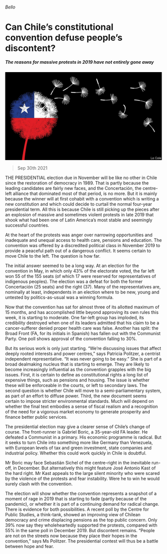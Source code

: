 ###### Bello

# Can Chile’s constitutional convention defuse people’s discontent? 

##### The reasons for massive protests in 2019 have not entirely gone away 

![image](images/20211002_AMD001_0.jpg) 

> Sep 30th 2021 

THE PRESIDENTIAL election due in November will be like no other in Chile since the restoration of democracy in 1989. That is partly because the leading candidates are fairly new faces, and the Concertación, the centre-left alliance that dominated most of that period, is no more. But it is mainly because the winner will at first cohabit with a convention which is writing a new constitution and which could decide to curtail the normal four-year presidential term. All this is because Chile is still picking up the pieces after an explosion of massive and sometimes violent protests in late 2019 that shook what had been one of Latin America’s most stable and seemingly successful countries.

At the heart of the protests was anger over narrowing opportunities and inadequate and unequal access to health care, pensions and education. The convention was offered by a discredited political class in November 2019 to provide a peaceful path out of a dangerous conflict. It seems certain to move Chile to the left. The question is how far.


The initial answer seemed to be a long way. At an election for the convention in May, in which only 43% of the electorate voted, the far left won 55 of the 155 seats (of which 17 were reserved for representatives of indigenous peoples). The election was a defeat for both the former Concertación (25 seats) and the right (37). Many of the representatives are, nominally at least, independents in an election where to be new, young and untested by politics-as-usual was a winning formula.

Now that the convention has sat for almost three of its allotted maximum of 15 months, and has accomplished little beyond approving its own rules this week, it is starting to moderate. One far-left group has imploded, its credibility destroyed when one of its leaders admitted that his claim to be a cancer-sufferer denied proper health care was false. Another has split: the Broad Front (FA, for its initials in Spanish) has fallen out with the Communist Party. One poll shows approval of the convention falling to 30%.

But its serious work is only just starting. “We’re discussing issues that affect deeply rooted interests and power centres,” says Patricia Politzer, a centrist independent representative. “It was never going to be easy.” She is part of a broad dealmaking nucleus that is starting to emerge. They are likely to become increasingly influential as the convention grapples with the big issues. First, it is certain to define as constitutional rights a long list of expensive things, such as pensions and housing. The issue is whether these will be enforceable in the courts, or left to secondary laws. The second question is whether Chile will move to a semi-parliamentary system, as part of an effort to diffuse power. Third, the new document seems certain to impose stricter environmental standards. Much will depend on whether the final text embodies a sense of fiscal realism and a recognition of the need for a vigorous market economy to generate prosperity and finance better public services.

The presidential election may give a clearer sense of Chile’s change of course. The front-runner is Gabriel Boric, a 35-year-old FA leader. He defeated a Communist in a primary. His economic programme is radical. But it seeks to turn Chile into something more like Germany than Venezuela, with European levels of tax and green investment, state companies and industrial policy. Whether this could work quickly in Chile is doubtful.

Mr Boric may face Sebastián Sichel of the centre-right in the inevitable run-off, in December. But alternatively this might feature José Antonio Kast of the hard right. Mr Kast appeals to the large silent minority who were scared by the violence of the protests and fear instability. Were he to win he would surely clash with the convention.

The election will show whether the convention represents a snapshot of a moment of rage in 2019 that is starting to fade (partly because of the pandemic), or whether it is part of a continuing demand for radical change. There is evidence for both possibilities. A recent poll by the Centre for Public Studies, a think-tank, showed an improving view of Chilean democracy and crime displacing pensions as the top public concern. Only 39% now say they wholeheartedly supported the protests, compared with 55% in the same poll in December 2019. But discontent remains. “People are not on the streets now because they place their hopes in the convention,” says Ms Politzer. The presidential contest will thus be a battle between hope and fear.

